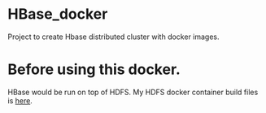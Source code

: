 # HBase_docker
Project to create Hbase distributed cluster with docker images.

# Before using this docker.
HBase would be run on top of HDFS. My HDFS docker container build files is [here](https://github.com/RoshanPAN/hadoop_docker).
